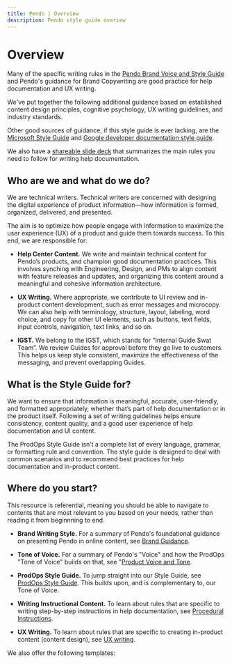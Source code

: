 ```yaml
---
title: Pendo | Overview
description: Pendo style guide overiew
---
```


# Overview

Many of the specific writing rules in the [Pendo Brand Voice and Style Guide](https://docs.google.com/presentation/d/1NA5n3Ac5lWPzANcUE7vVbaYnEcP1fDpkNK6RB7fpFlQ/edit#slide=id.g10f0d2d600c_0_1) and Pendo's guidance for Brand Copywriting are good practice for help documentation and UX writing.

We've put together the following additional guidance based on established content design principles, cognitive psychology, UX writing guidelines, and industry standards.

Other good sources of guidance, if this style guide is ever lacking, are the [Microsoft Style Guide](https://docs.microsoft.com/en-us/style-guide/scannable-content/lists) and [Google developer documentation style guide](https://developers.google.com/style).

We also have a [shareable slide deck](https://docs.google.com/presentation/d/1ZUj_H7fWqGOwlQepEEc1WC2Rg7IXpHAYjbWZJlRGMLQ/edit?usp=sharing) that summarizes the main rules you need to follow for writing help documentation.

## Who are we and what do we do?

We are technical writers. Technical writers are concerned with designing the digital experience of product information––how information is formed, organized, delivered, and presented.

The aim is to optimize how people engage with information to maximize the user experience (UX) of a product and guide them towards success. To this end, we are responsible for:

* **Help Center Content.** We write and maintain technical content for Pendo’s products, and champion good documentation practices. This involves synching with Engineering, Design, and PMs to align content with feature releases and updates, and organizing this content around a meaningful and cohesive information architecture.

* **UX Writing.** Where appropriate, we contribute to UI review and in-product content development, such as error messages and microcopy. We can also help with terminology, structure, layout, labeling, word choice, and copy for other UI elements, such as buttons, text fields, input controls, navigation, text links, and so on.

* **IGST.** We belong to the IGST, which stands for “Internal Guide Swat Team”. We review Guides for approval before they go live to customers. This helps us keep style consistent, maximize the effectiveness of the messaging, and prevent overlapping Guides.


## What is the Style Guide for?

We want to ensure that information is meaningful, accurate, user-friendly, and formatted appropriately, whether that’s part of help documentation or in the product itself. Following a set of writing guidelines helps ensure consistency, content quality, and a good user experience of help documentation and UI content.

The ProdOps Style Guide isn’t a complete list of every language, grammar, or formatting rule and convention. The style guide is designed to deal with common scenarios and to recommend best practices for help documentation and in-product content.

## Where do you start?

This resource is referential, meaning you should be able to navigate to contents that are most relevant to you based on your needs, rather than reading it from beginnning to end.

* **Brand Writing Style.** For a summary of Pendo's foundational guidance on presenting Pendo in online content, see [Brand Guidance](https://main--cosmic-travesseiro-d1f80c.netlify.app/docs/brand).

* **Tone of Voice.** For a summary of Pendo's "Voice" and how the ProdOps "Tone of Voice" builds on that, see "[Product Voice and Tone](https://main--cosmic-travesseiro-d1f80c.netlify.app/docs/voice-and-tone).

* **ProdOps Style Guide.** To jump straight into our Style Guide, see [ProdOps Style Guide](https://main--cosmic-travesseiro-d1f80c.netlify.app/docs/prodops-style-guide). This builds upon, and is complementary to, our Tone of Voice.

* **Writing Instructional Content.** To learn about rules that are specific to writing step-by-step instructions in help documentation, see [Procedural Instructions](https://main--cosmic-travesseiro-d1f80c.netlify.app/docs/procedural-instructions).

* **UX Writing.** To learn about rules that are specific to creating in-product content (content design), see [UX writing](https://main--cosmic-travesseiro-d1f80c.netlify.app/docs/style-ux).

We also offer the following templates:
